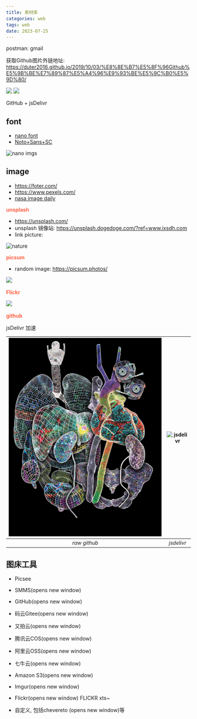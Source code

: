 ```yaml
---
title: 素材库
categories: web
tags: web
date: 2023-07-25
---
```


postman: gmail

获取Github图片外链地址:
https://duter2016.github.io/2019/10/03/%E8%8E%B7%E5%8F%96Github%E5%9B%BE%E7%89%87%E5%A4%96%E9%93%BE%E5%9C%B0%E5%9D%80/

![](https://i.imgur.com/NATHKc2.jpeg)
![](https://cdn.jsdelivr.net/gh/MyBlog-GitHub/image-upload@main/uPic/th.jpg)

GitHub + jsDelivr

## font

- [nano font](https://fonts.google.com/noto/specimen/Noto+Sans+TC/glyphs)
- [Noto+Sans+SC](https://fonts.google.com/noto/specimen/Noto+Sans+SC)

![nano imgs](https://cdn.jsdelivr.net/gh/YeeKal/img_land/blog/07/noto_sans.png)

## image

- https://foter.com/
- https://www.pexels.com/
- [nasa image daily](https://apod.nasa.gov/apod/ap230725.html)

**<font color='Tomato'>unsplash</font>**

- https://unsplash.com/
- unsplash 镜像站: https://unsplash.dogedoge.com/?ref=www.ixsdh.com
- link picture: 

![nature](https://source.unsplash.com/V4RTwPUAyoM)


**<font color='Tomato'>picsum</font>**

- random image: https://picsum.photos/

![](https://picsum.photos/600/400)

**<font color='Tomato'>Flickr</font>**

![](https://live.staticflickr.com/65535/53072309873_2aeb736ecd_o.png)

**<font color='Tomato'>github</font>**

jsDelivr 加速

| ![raw github](https://raw.githubusercontent.com/YeeKal/Doc/master/blog/imgs/070923_Nature_Cover-scaled.jpg) | ![jsdelivr](https://cdn.jsdelivr.net/gh/YeeKal/Doc@master/blog/imgs/070923_Nature_Cover-scaled.jpg) |
|:-----------------------------------------------------------------------------------------------------------:|:---------------------------------------------------------------------------------------------------:|
|                                                *raw github*                                                 |                                             *jsdelivr*                                              |



## 图床工具

- Picsee

- SMMS(opens new window)
- GitHub(opens new window)
- 码云Gitee(opens new window)
- 又拍云(opens new window)
- 腾讯云COS(opens new window)
- 阿里云OSS(opens new window)
- 七牛云(opens new window)
- Amazon S3(opens new window)
- Imgur(opens new window)
- Flickr(opens new window)   FLICKR xts~
- 自定义, 包括chevereto (opens new window)等